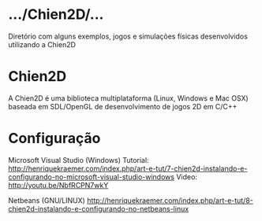 .../Chien2D/...
===============
Diretório com alguns exemplos, jogos e simulações físicas desenvolvidos utilizando a Chien2D

Chien2D
=======
A Chien2D é uma biblioteca multiplataforma (Linux, Windows e Mac OSX) baseada em SDL/OpenGL de desenvolvimento de jogos 2D em C/C++

Configuração
============
Microsoft Visual Studio (Windows)
Tutorial: http://henriquekraemer.com/index.php/art-e-tut/7-chien2d-instalando-e-configurando-no-microsoft-visual-studio-windows
Video: http://youtu.be/NbfRCPN7wkY


Netbeans (GNU/LINUX)
http://henriquekraemer.com/index.php/art-e-tut/8-chien2d-instalando-e-configurando-no-netbeans-linux
